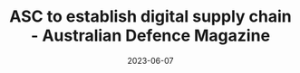 ---
category:
- .nan
date: 2023-06-07
keyword_suggestion: hyperautomation digital twin
post_inspiration: https://www.australiandefence.com.au/news/asc-to-establish-digital-supply-chain
silot_terms: digital automate
title: ASC to establish <b>digital</b> supply chain - Australian Defence Magazine
---